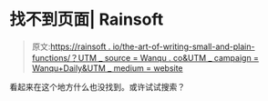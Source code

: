# 找不到页面| Rainsoft

> 原文:[https://rainsoft . io/the-art-of-writing-small-and-plain-functions/？UTM _ source = Wanqu . co&UTM _ campaign = Wanqu+Daily&UTM _ medium = website](https://rainsoft.io/the-art-of-writing-small-and-plain-functions/?utm_source=wanqu.co&utm_campaign=Wanqu+Daily&utm_medium=website)

看起来在这个地方什么也没找到。或许试试搜索？